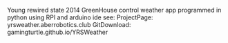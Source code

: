 Young rewired state 2014 GreenHouse control weather app programmed in python using RPI and arduino ide
see:
	ProjectPage: yrsweather.aberrobotics.club 
	GitDownload: gamingturtle.github.io/YRSWeather
